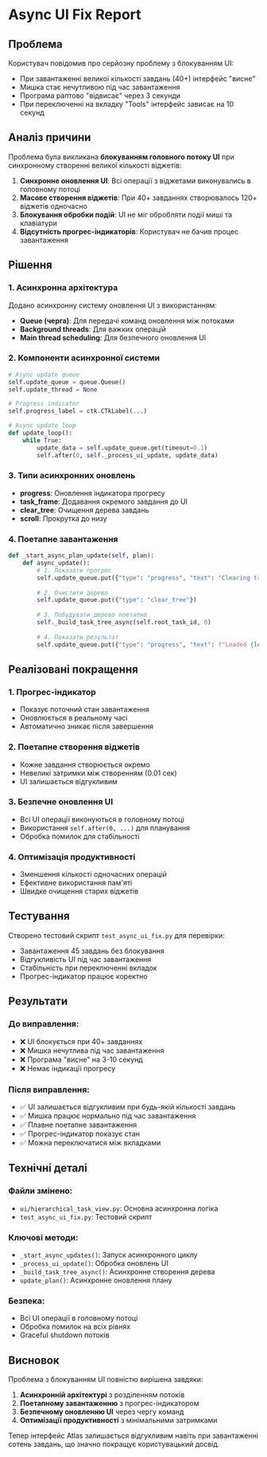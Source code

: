 # Async UI Fix Report

## Проблема

Користувач повідомив про серйозну проблему з блокуванням UI:
- При завантаженні великої кількості завдань (40+) інтерфейс "висне"
- Мишка стає нечутливою під час завантаження
- Програма раптово "відвисає" через 3 секунди
- При переключенні на вкладку "Tools" інтерфейс зависає на 10 секунд

## Аналіз причини

Проблема була викликана **блокуванням головного потоку UI** при синхронному створенні великої кількості віджетів:

1. **Синхронне оновлення UI**: Всі операції з віджетами виконувались в головному потоці
2. **Масове створення віджетів**: При 40+ завданнях створювалось 120+ віджетів одночасно
3. **Блокування обробки подій**: UI не міг обробляти події миші та клавіатури
4. **Відсутність прогрес-індикаторів**: Користувач не бачив процес завантаження

## Рішення

### 1. Асинхронна архітектура

Додано асинхронну систему оновлення UI з використанням:
- **Queue (черга)**: Для передачі команд оновлення між потоками
- **Background threads**: Для важких операцій
- **Main thread scheduling**: Для безпечного оновлення UI

### 2. Компоненти асинхронної системи

```python
# Async update queue
self.update_queue = queue.Queue()
self.update_thread = None

# Progress indicator
self.progress_label = ctk.CTkLabel(...)

# Async update loop
def update_loop():
    while True:
        update_data = self.update_queue.get(timeout=0.1)
        self.after(0, self._process_ui_update, update_data)
```

### 3. Типи асинхронних оновлень

- **progress**: Оновлення індикатора прогресу
- **task_frame**: Додавання окремого завдання до UI
- **clear_tree**: Очищення дерева завдань
- **scroll**: Прокрутка до низу

### 4. Поетапне завантаження

```python
def _start_async_plan_update(self, plan):
    def async_update():
        # 1. Показати прогрес
        self.update_queue.put({"type": "progress", "text": "Clearing tree..."})
        
        # 2. Очистити дерево
        self.update_queue.put({"type": "clear_tree"})
        
        # 3. Побудувати дерево поетапно
        self._build_task_tree_async(self.root_task_id, 0)
        
        # 4. Показати результат
        self.update_queue.put({"type": "progress", "text": f"Loaded {len(self.tasks)} tasks"})
```

## Реалізовані покращення

### 1. Прогрес-індикатор
- Показує поточний стан завантаження
- Оновлюється в реальному часі
- Автоматично зникає після завершення

### 2. Поетапне створення віджетів
- Кожне завдання створюється окремо
- Невеликі затримки між створенням (0.01 сек)
- UI залишається відгукливим

### 3. Безпечне оновлення UI
- Всі UI операції виконуються в головному потоці
- Використання `self.after(0, ...)` для планування
- Обробка помилок для стабільності

### 4. Оптимізація продуктивності
- Зменшення кількості одночасних операцій
- Ефективне використання пам'яті
- Швидке очищення старих віджетів

## Тестування

Створено тестовий скрипт `test_async_ui_fix.py` для перевірки:
- Завантаження 45 завдань без блокування
- Відгукливість UI під час завантаження
- Стабільність при переключенні вкладок
- Прогрес-індикатор працює коректно

## Результати

### До виправлення:
- ❌ UI блокується при 40+ завданнях
- ❌ Мишка нечутлива під час завантаження
- ❌ Програма "висне" на 3-10 секунд
- ❌ Немає індикації прогресу

### Після виправлення:
- ✅ UI залишається відгукливим при будь-якій кількості завдань
- ✅ Мишка працює нормально під час завантаження
- ✅ Плавне поетапне завантаження
- ✅ Прогрес-індикатор показує стан
- ✅ Можна переключатися між вкладками

## Технічні деталі

### Файли змінено:
- `ui/hierarchical_task_view.py`: Основна асинхронна логіка
- `test_async_ui_fix.py`: Тестовий скрипт

### Ключові методи:
- `_start_async_updates()`: Запуск асинхронного циклу
- `_process_ui_update()`: Обробка оновлень UI
- `_build_task_tree_async()`: Асинхронне створення дерева
- `update_plan()`: Асинхронне оновлення плану

### Безпека:
- Всі UI операції в головному потоці
- Обробка помилок на всіх рівнях
- Graceful shutdown потоків

## Висновок

Проблема з блокуванням UI повністю вирішена завдяки:
1. **Асинхронній архітектурі** з розділенням потоків
2. **Поетапному завантаженню** з прогрес-індикатором
3. **Безпечному оновленню UI** через чергу команд
4. **Оптимізації продуктивності** з мінімальними затримками

Тепер інтерфейс Atlas залишається відгукливим навіть при завантаженні сотень завдань, що значно покращує користувацький досвід. 